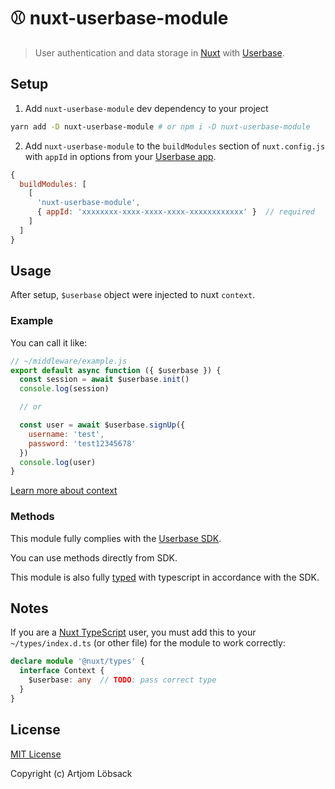 # ⚾️ nuxt-userbase-module
> User authentication and data storage in
[Nuxt](https://nuxtjs.org) with [Userbase](https://userbase.com).


## Setup

1. Add `nuxt-userbase-module` dev dependency to your project

```bash
yarn add -D nuxt-userbase-module # or npm i -D nuxt-userbase-module
```

2. Add `nuxt-userbase-module` to the `buildModules` section of `nuxt.config.js` with `appId` in options from your [Userbase app](https://v1.userbase.com/).

```js
{
  buildModules: [
    [
      'nuxt-userbase-module',
      { appId: 'xxxxxxxx-xxxx-xxxx-xxxx-xxxxxxxxxxxx' }  // required
    ]
  ]
}
```


## Usage

After setup, `$userbase` object were injected to nuxt `context`.


### Example
You can call it like:

```js
// ~/middleware/example.js
export default async function ({ $userbase }) {
  const session = await $userbase.init()
  console.log(session)

  // or

  const user = await $userbase.signUp({
    username: 'test',
    password: 'test12345678'
  })
  console.log(user)
}
```
[Learn more about context](https://nuxtjs.org/api/contex)


### Methods

This module fully complies with the [Userbase SDK](https://userbase.com/docs/sdk).

You can use methods directly from SDK.

This module is also fully [typed](./types/userbase.d.ts) with typescript in accordance with the SDK.


## Notes

If you are a [Nuxt TypeScript](https://typescript.nuxtjs.org) user, you must add this to your `~/types/index.d.ts` (or other file) for the module to work correctly:

```ts
declare module '@nuxt/types' {
  interface Context {
    $userbase: any  // TODO: pass correct type
  }
}
```

## License

[MIT License](./LICENSE)

Copyright (c) Artjom Löbsack
